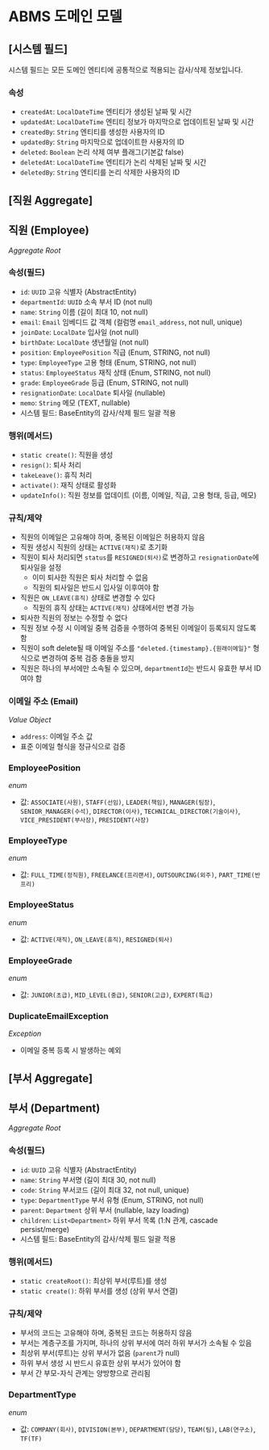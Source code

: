 # ABMS 도메인 모델

## [시스템 필드]
시스템 필드는 모든 도메인 엔티티에 공통적으로 적용되는 감사/삭제 정보입니다.
### 속성
- `createdAt`: `LocalDateTime` 엔티티가 생성된 날짜 및 시간
- `updatedAt`: `LocalDateTime` 엔티티 정보가 마지막으로 업데이트된 날짜 및 시간
- `createdBy`: `String` 엔티티를 생성한 사용자의 ID
- `updatedBy`: `String` 마지막으로 업데이트한 사용자의 ID
- `deleted`: `Boolean` 논리 삭제 여부 플래그(기본값 false)
- `deletedAt`: `LocalDateTime` 엔티티가 논리 삭제된 날짜 및 시간
- `deletedBy`: `String` 엔티티를 논리 삭제한 사용자의 ID

## [직원 Aggregate]

## 직원 (Employee)
_Aggregate Root_
### 속성(필드)
- `id`: `UUID` 고유 식별자 (AbstractEntity)
- `departmentId`: `UUID` 소속 부서 ID (not null)
- `name`: `String` 이름 (길이 최대 10, not null)
- `email`: `Email` 임베디드 값 객체 (컬럼명 `email_address`, not null, unique)
- `joinDate`: `LocalDate` 입사일 (not null)
- `birthDate`: `LocalDate` 생년월일 (not null)
- `position`: `EmployeePosition` 직급 (Enum, STRING, not null)
- `type`: `EmployeeType` 고용 형태 (Enum, STRING, not null)
- `status`: `EmployeeStatus` 재직 상태 (Enum, STRING, not null)
- `grade`: `EmployeeGrade` 등급 (Enum, STRING, not null)
- `resignationDate`: `LocalDate` 퇴사일 (nullable)
- `memo`: `String` 메모 (TEXT, nullable)
- 시스템 필드: BaseEntity의 감사/삭제 필드 일괄 적용
### 행위(메서드)
- `static create()`: 직원을 생성
- `resign()`: 퇴사 처리
- `takeLeave()`: 휴직 처리
- `activate()`: 재직 상태로 활성화
- `updateInfo()`: 직원 정보를 업데이트 (이름, 이메일, 직급, 고용 형태, 등급, 메모)
### 규칙/제약
- 직원의 이메일은 고유해야 하며, 중복된 이메일은 허용하지 않음
- 직원 생성시 직원의 상태는 `ACTIVE(재직)`로 초기화
- 직원이 퇴사 처리되면 `status`를 `RESIGNED(퇴사)`로 변경하고 `resignationDate`에 퇴사일을 설정
  - 이미 퇴사한 직원은 퇴사 처리할 수 없음
  - 직원의 퇴사일은 반드시 입사일 이후여야 함
- 직원은 `ON_LEAVE(휴직)` 상태로 변경할 수 있다
  - 직원의 휴직 상태는 `ACTIVE(재직)` 상태에서만 변경 가능
- 퇴사한 직원의 정보는 수정할 수 없다
- 직원 정보 수정 시 이메일 중복 검증을 수행하여 중복된 이메일이 등록되지 않도록 함
- 직원이 soft delete될 때 이메일 주소를 `"deleted.{timestamp}.{원래이메일}"` 형식으로 변경하여 중복 검증 충돌을 방지
- 직원은 하나의 부서에만 소속될 수 있으며, `departmentId`는 반드시 유효한 부서 ID여야 함

### 이메일 주소 (Email)
_Value Object_
- `address`: 이메일 주소 값
- 표준 이메일 형식을 정규식으로 검증

### EmployeePosition
_enum_
- 값: `ASSOCIATE(사원)`, `STAFF(선임)`, `LEADER(책임)`, `MANAGER(팀장)`, `SENIOR_MANAGER(수석)`, `DIRECTOR(이사)`, `TECHNICAL_DIRECTOR(기술이사)`, `VICE_PRESIDENT(부사장)`, `PRESIDENT(사장)`

### EmployeeType
_enum_
- 값: `FULL_TIME(정직원)`, `FREELANCE(프리랜서)`, `OUTSOURCING(외주)`, `PART_TIME(반프리)`

### EmployeeStatus
_enum_
- 값: `ACTIVE(재직)`, `ON_LEAVE(휴직)`, `RESIGNED(퇴사)`

### EmployeeGrade
_enum_
- 값: `JUNIOR(초급)`, `MID_LEVEL(중급)`, `SENIOR(고급)`, `EXPERT(특급)`

### DuplicateEmailException
_Exception_
- 이메일 중복 등록 시 발생하는 예외


## [부서 Aggregate]

## 부서 (Department)
_Aggregate Root_
### 속성(필드)
- `id`: `UUID` 고유 식별자 (AbstractEntity)
- `name`: `String` 부서명 (길이 최대 30, not null)
- `code`: `String` 부서코드 (길이 최대 32, not null, unique)
- `type`: `DepartmentType` 부서 유형 (Enum, STRING, not null)
- `parent`: `Department` 상위 부서 (nullable, lazy loading)
- `children`: `List<Department>` 하위 부서 목록 (1:N 관계, cascade persist/merge)
- 시스템 필드: BaseEntity의 감사/삭제 필드 일괄 적용
### 행위(메서드)
- `static createRoot()`: 최상위 부서(루트)를 생성
- `static create()`: 하위 부서를 생성 (상위 부서 연결)
### 규칙/제약
- 부서의 코드는 고유해야 하며, 중복된 코드는 허용하지 않음
- 부서는 계층구조를 가지며, 하나의 상위 부서에 여러 하위 부서가 소속될 수 있음
- 최상위 부서(루트)는 상위 부서가 없음 (`parent`가 null)
- 하위 부서 생성 시 반드시 유효한 상위 부서가 있어야 함
- 부서 간 부모-자식 관계는 양방향으로 관리됨

### DepartmentType
_enum_
- 값: `COMPANY(회사)`, `DIVISION(본부)`, `DEPARTMENT(담당)`, `TEAM(팀)`, `LAB(연구소)`, `TF(TF)`
